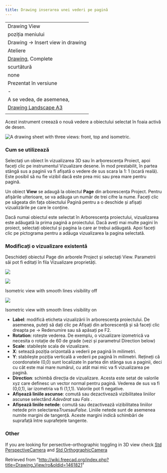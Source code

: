 ```yaml
---
title: Drawing inserarea unei vederi pe pagină
---
```


|                                                                            |
| -------------------------------------------------------------------------- |
| Drawing View                                                               |
| poziția meniului                                                           |
| Drawing → Insert view in drawing                                           |
| Ateliere                                                                   |
| [Drawing](/Drawing_Workbench/ro "Drawing Workbench/ro"), Complete          |
| scurtătură                                                                 |
| none                                                                       |
| Prezentat în versiune                                                      |
| -                                                                          |
| A se vedea, de asemenea,                                                   |
| [Drawing Landscape A3](/Drawing_Landscape_A3/ro "Drawing Landscape A3/ro") |
|                                                                            |

Acest instrument creează o nouă vedere a obiectului selectat în foaia activă de desen.

![A drawing sheet with three views: front, top and isometric.](/images/Drawing_Views.png)

### Cum se utilizează

Selectați un obiect în vizualizarea 3D sau în arborescența Proiect, apoi faceți clic pe instrumentul Vizualizare desene. În mod prestabilit, în partea stângă sus a paginii va fi afișată o vedere de sus scara la 1: 1 (scară reală). Este posibil să nu fie vizibil dacă este prea mic sau prea mare pentru pagină.

Un obiect **View** se adaugă la obiectul **Page** din arborescența Project. Pentru afișările ulterioare, se va adăuga un număr de trei cifre la nume. Faceți clic pe săgeata din fața obiectului Pagină pentru a o deschide și afișați vizualizările pe care le conține.

Dacă numai obiectul este selectat în Arborescența proiectului, vizualizarea este adăugată la prima pagină a proiectului. Dacă aveți mai multe pagini în proiect, selectați obiectul
și pagina la care ar trebui adăugată. Apoi faceți clic pe pictograma pentru a adăuga vizualizarea la pagina selectată.

### Modificați o vizualizare existentă

Deschideți obiectul Page din arborele Project și selectați View. Parametrii săi pot fi editați în fila Vizualizare proprietăți.

![](/images/Drawing_View_Properties.png)

![](/images/Drawing_View_Iso.png)

Isometric view with smooth lines visibility off

![](/images/Drawing_View_Iso_SmoothLines.png)

Isometric view with smooth lines visibility on

- **Label**: modifică eticheta vizualizării în arborescența proiectului. De asemenea, puteți să dați clic pe Afișați din arborescență și să faceți clic dreapta pe → Redenumire sau să apăsați pe F2.
- **Rotation**: rotește vederea. De exemplu, o vizualizare izometrică va necesita o rotație de 60 de grade (vezi și parametrul Direction below)
- **Scale**: stabilește scala de vizualizare.
- **X**: setează poziția orizontală a vederii pe pagină în milimetri.
- **Y**: stabilește poziția verticală a vederii pe pagină în milimetri. Rețineți că coordonatele (0,0) sunt localizate în partea din stânga sus a paginii, deci cu cât este mai mare numărul, cu atât mai mic va fi vizualizarea pe pagină.
- **Direction**: schimbă direcția de vizualizare. Acesta este setat de valorile xyz care definesc un vector normal pentru pagină. Vederea de sus va fi (0,0,1), iar izometria va fi (1,1,1). Valorile pot fi negative.
- **Afișează liniile ascunse**: comută sau dezactivează vizibilitatea liniilor ascunse selectând _Adevărat_ sau _Fals_ .
- **Afișează liniile netede**: comută sau dezactivează vizibilitatea liniilor netede prin selectarea*True*sau*False*. Liniile netede sunt de asemenea numite margini de tangență. Aceste margini indică schimbări de suprafață între suprafețele tangente.

### Other

If you are looking for persective-orthographic toggling in 3D view check [Std PerspectiveCamera](/Std_PerspectiveCamera "Std PerspectiveCamera") and [Std OrthographicCamera](/Std_OrthographicCamera "Std OrthographicCamera")

Retrieved from "<http://wiki.freecad.org/index.php?title=Drawing_View/ro&oldid=1461821>"
